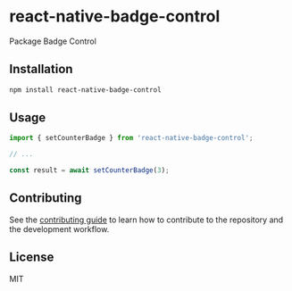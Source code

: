 # react-native-badge-control

Package Badge Control

## Installation

```sh
npm install react-native-badge-control
```

## Usage

```js
import { setCounterBadge } from 'react-native-badge-control';

// ...

const result = await setCounterBadge(3);
```

## Contributing

See the [contributing guide](CONTRIBUTING.md) to learn how to contribute to the repository and the development workflow.

## License

MIT
